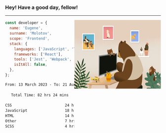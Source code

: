 ### Hey! Have a good day, fellow!
---
<img align='right' alt='GIF' vertical-align='center' src='./src/giphy.gif' width='280px' height='222px'/>

```javascript
const developer = {
  name: 'Eugene',
  surname: 'Molotov',
  scope: 'Frontend',
  stack: {
    languages: ['JavaScript', 'TypeScript'],
    frameworks: ['React'],
    tools: ['Jest', 'Webpack', 'Sass'],
    isItAll: false,
  },
};
```

<div align="center">
<!--START_SECTION:waka-->

```txt
From: 13 March 2023 - To: 21 August 2023

Total Time: 82 hrs 24 mins

CSS                        24 hrs 58 mins  ✎✎✎✎✎✎✎✎.................   30.32 %
JavaScript                 18 hrs 11 mins  ✎✎✎✎✎✎...................   22.07 %
HTML                       14 hrs 35 mins  ✎✎✎✎.....................   17.70 %
Other                      7 hrs 3 mins    ✎✎.......................   08.57 %
SCSS                       4 hrs 56 mins   ✎........................   05.99 %
```

<!--END_SECTION:waka-->

